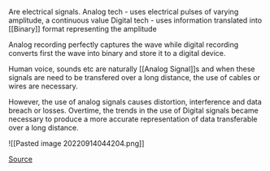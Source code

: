 Are electrical signals.
Analog tech - uses electrical pulses of varying amplitude, a continuous value
Digital tech - uses information translated into  [[Binary]] format representing the amplitude

Analog recording perfectly captures the wave while digital recording converts first the wave into binary and store it to a digital device. 

Human voice, sounds etc are naturally [[Analog Signal]]s and when these signals are need to be transfered over a long distance, the use of cables or wires are necessary.

However, the use of analog signals causes distortion, interference and data breach or losses. Overtime, the trends in the use of Digital signals became necessary to produce a more accurate representation of data transferable over a long distance.

![[Pasted image 20220914044204.png]]

[Source](https://www.tutorialspoint.com/digital_communication/digital_communication_analog_to_digital.htm?fbclid=IwAR2pA4Sm74xssu4XIKUCzAkl-oxz7BSaRTsCtue7ZRGrCuL7pQxFpzAXhds)



